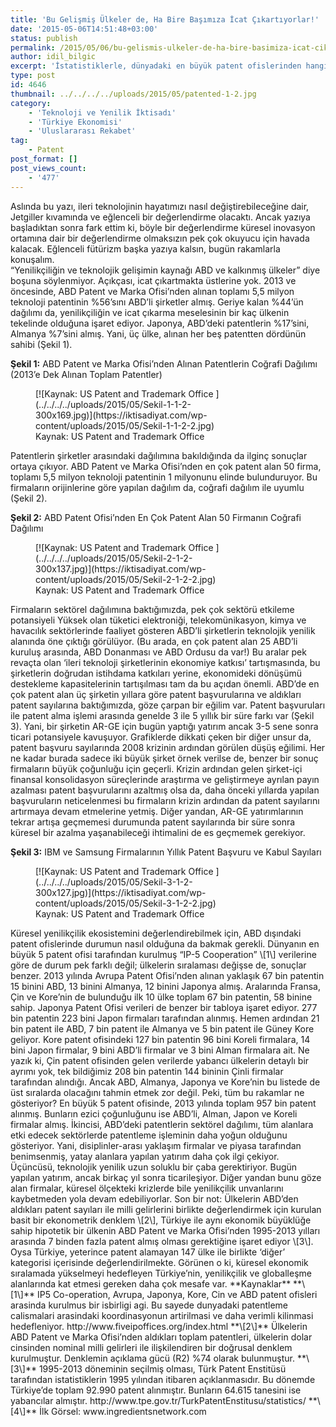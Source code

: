 ```yaml
---
title: 'Bu Gelişmiş Ülkeler de, Ha Bire Başımıza İcat Çıkartıyorlar!'
date: '2015-05-06T14:51:48+03:00'
status: publish
permalink: /2015/05/06/bu-gelismis-ulkeler-de-ha-bire-basimiza-icat-cikartiyorlar
author: idil_bilgic
excerpt: 'İstatistiklerle, dünyadaki en büyük patent ofislerinden hangi ülkenin kaç patent aldığı ve bu sayılardan yapılacak çıkarımlar, alınabilecek dersler.'
type: post
id: 4646
thumbnail: ../../../../uploads/2015/05/patented-1-2.jpg
category:
    - 'Teknoloji ve Yenilik İktisadı'
    - 'Türkiye Ekonomisi'
    - 'Uluslararası Rekabet'
tag:
    - Patent
post_format: []
post_views_count:
    - '477'
---
```

Aslında bu yazı, ileri teknolojinin hayatımızı nasıl değiştirebileceğine dair, Jetgiller kıvamında ve eğlenceli bir değerlendirme olacaktı. Ancak yazıya başladıktan sonra fark ettim ki, böyle bir değerlendirme küresel inovasyon ortamına dair bir değerlendirme olmaksızın pek çok okuyucu için havada kalacak. Eğlenceli fütürizm başka yazıya kalsın, bugün rakamlarla konuşalım.  
“Yenilikçiliğin ve teknolojik gelişimin kaynağı ABD ve kalkınmış ülkeler” diye boşuna söylenmiyor. Açıkçası, icat çıkartmakta üstlerine yok. 2013 ve öncesinde, ABD Patent ve Marka Ofisi’nden alınan toplamı 5,5 milyon teknoloji patentinin %56’sını ABD’li şirketler almış. Geriye kalan %44’ün dağılımı da, yenilikçiliğin ve icat çıkarma meselesinin bir kaç ülkenin tekelinde olduğuna işaret ediyor. Japonya, ABD’deki patentlerin %17’sini, Almanya %7’sini almış. Yani, üç ülke, alınan her beş patentten dördünün sahibi (Şekil 1).

**Şekil 1:** ABD Patent ve Marka Ofisi’nden Alınan Patentlerin Coğrafi Dağılımı (2013’e Dek Alınan Toplam Patentler)

<figure aria-describedby="caption-attachment-4649" class="wp-caption aligncenter" id="attachment_4649" style="width: 300px">[![Kaynak: US Patent and Trademark Office ](../../../../uploads/2015/05/Sekil-1-1-2-300x169.jpg)](https://iktisadiyat.com/wp-content/uploads/2015/05/Sekil-1-1-2-2.jpg)<figcaption class="wp-caption-text" id="caption-attachment-4649">Kaynak: US Patent and Trademark Office</figcaption></figure>  
Patentlerin şirketler arasındaki dağılımına bakıldığında da ilginç sonuçlar ortaya çıkıyor. ABD Patent ve Marka Ofisi’nden en çok patent alan 50 firma, toplamı 5,5 milyon teknoloji patentinin 1 milyonunu elinde bulunduruyor. Bu firmaların orijinlerine göre yapılan dağılım da, coğrafi dağılım ile uyumlu (Şekil 2).

**Şekil 2:** ABD Patent Ofisi’nden En Çok Patent Alan 50 Firmanın Coğrafi Dağılımı

<figure aria-describedby="caption-attachment-4648" class="wp-caption aligncenter" id="attachment_4648" style="width: 300px">[![Kaynak: US Patent and Trademark Office ](../../../../uploads/2015/05/Sekil-2-1-2-300x137.jpg)](https://iktisadiyat.com/wp-content/uploads/2015/05/Sekil-2-1-2-2.jpg)<figcaption class="wp-caption-text" id="caption-attachment-4648">Kaynak: US Patent and Trademark Office</figcaption></figure>  
Firmaların sektörel dağılımına baktığımızda, pek çok sektörü etkileme potansiyeli Yüksek olan tüketici elektroniği, telekomünikasyon, kimya ve havacılık sektörlerinde faaliyet gösteren ABD’li şirketlerin teknolojik yenilik alanında öne çıktığı görülüyor. (Bu arada, en çok patent alan 25 ABD’li kuruluş arasında, ABD Donanması ve ABD Ordusu da var!) Bu aralar pek revaçta olan ‘ileri teknoloji şirketlerinin ekonomiye katkısı’ tartışmasında, bu şirketlerin doğrudan istihdama katkıları yerine, ekonomideki dönüşümü destekleme kapasitelerinin tartışılması tam da bu açıdan önemli.  
ABD’de en çok patent alan üç şirketin yıllara göre patent başvurularına ve aldıkları patent sayılarına baktığımızda, göze çarpan bir eğilim var. Patent başvuruları ile patent alma işlemi arasında genelde 3 ile 5 yıllık bir süre farkı var (Şekil 3). Yani, bir şirketin AR-GE için bugün yaptığı yatırım ancak 3-5 sene sonra ticari potansiyele kavuşuyor. Grafiklerde dikkati çeken bir diğer unsur da, patent başvuru sayılarında 2008 krizinin ardından görülen düşüş eğilimi. Her ne kadar burada sadece iki büyük şirket örnek verilse de, benzer bir sonuç firmaların büyük çoğunluğu için geçerli. Krizin ardından gelen şirket-içi finansal konsolidasyon süreçlerinde araştırma ve geliştirmeye ayrılan payın azalması patent başvurularını azaltmış olsa da, daha önceki yıllarda yapılan başvuruların neticelenmesi bu firmaların krizin ardından da patent sayılarını artırmaya devam etmelerine yetmiş. Diğer yandan, AR-GE yatırımlarının tekrar artışa geçmemesi durumunda patent sayılarında bir süre sonra küresel bir azalma yaşanabileceği ihtimalini de es geçmemek gerekiyor.

**Şekil 3:** IBM ve Samsung Firmalarının Yıllık Patent Başvuru ve Kabul Sayıları

<figure aria-describedby="caption-attachment-4650" class="wp-caption aligncenter" id="attachment_4650" style="width: 300px">[![Kaynak: US Patent and Trademark Office ](../../../../uploads/2015/05/Sekil-3-1-2-300x127.jpg)](https://iktisadiyat.com/wp-content/uploads/2015/05/Sekil-3-1-2-2.jpg)<figcaption class="wp-caption-text" id="caption-attachment-4650">Kaynak: US Patent and Trademark Office</figcaption></figure>  
Küresel yenilikçilik ekosistemini değerlendirebilmek için, ABD dışındaki patent ofislerinde durumun nasıl olduğuna da bakmak gerekli. Dünyanın en büyük 5 patent ofisi tarafından kurulmuş “IP-5 Cooperation” \[1\] verilerine göre de durum pek farklı değil; ülkelerin sıralaması değişse de, sonuçlar benzer. 2013 yılında Avrupa Patent Ofisi’nden alınan yaklaşık 67 bin patentin 15 binini ABD, 13 binini Almanya, 12 binini Japonya almış. Aralarında Fransa, Çin ve Kore’nin de bulunduğu ilk 10 ülke toplam 67 bin patentin, 58 binine sahip. Japonya Patent Ofisi verileri de benzer bir tabloya işaret ediyor. 277 bin patentin 223 bini Japon firmaları tarafından alınmış. Hemen ardından 21 bin patent ile ABD, 7 bin patent ile Almanya ve 5 bin patent ile Güney Kore geliyor. Kore patent ofisindeki 127 bin patentin 96 bini Koreli firmalara, 14 bini Japon firmalar, 9 bini ABD’li firmalar ve 3 bini Alman firmalara ait. Ne yazık ki, Çin patent ofisinden gelen verilerde yabancı ülkelerin detaylı bir ayrımı yok, tek bildiğimiz 208 bin patentin 144 bininin Çinli firmalar tarafından alındığı. Ancak ABD, Almanya, Japonya ve Kore’nin bu listede de üst sıralarda olacağını tahmin etmek zor değil.  
Peki, tüm bu rakamlar ne gösteriyor? En büyük 5 patent ofisinde, 2013 yılında toplam 957 bin patent alınmış. Bunların ezici çoğunluğunu ise ABD’li, Alman, Japon ve Koreli firmalar almış. İkincisi, ABD’deki patentlerin sektörel dağılımı, tüm alanlara etki edecek sektörlerde patentleme işleminin daha yoğun olduğunu gösteriyor. Yani, disiplinler-arası yaklaşım firmalar ve piyasa tarafından benimsenmiş, yatay alanlara yapılan yatırım daha çok ilgi çekiyor. Üçüncüsü, teknolojik yenilik uzun soluklu bir çaba gerektiriyor. Bugün yapılan yatırım, ancak birkaç yıl sonra ticarileşiyor. Diğer yandan bunu göze alan firmalar, küresel ölçekteki krizlerde bile yenilikçilik unvanlarını kaybetmeden yola devam edebiliyorlar.  
Son bir not: Ülkelerin ABD’den aldıkları patent sayıları ile milli gelirlerini birlikte değerlendirmek için kurulan basit bir ekonometrik denklem \[2\], Türkiye ile aynı ekonomik büyüklüğe sahip hipotetik bir ülkenin ABD Patent ve Marka Ofisi’nden 1995-2013 yılları arasında 7 binden fazla patent almış olması gerektiğine işaret ediyor \[3\]. Oysa Türkiye, yeterince patent alamayan 147 ülke ile birlikte ‘diğer’ kategorisi içerisinde değerlendirilmekte. Görünen o ki, küresel ekonomik sıralamada yükselmeyi hedefleyen Türkiye’nin, yenilikçilik ve globalleşme alanlarında kat etmesi gereken daha çok mesafe var.  
**Kaynaklar**  
**\[1\]** IP5 Co-operation, Avrupa, Japonya, Kore, Cin ve ABD patent ofisleri arasinda kurulmus bir isbirligi agi. Bu sayede dunyadaki patentleme calismalari arasindaki koordinasyonun artirilmasi ve daha verimli kilinmasi hedefleniyor. http://www.fiveipoffices.org/index.html  
**\[2\]** Ülkelerin ABD Patent ve Marka Ofisi’nden aldıkları toplam patentleri, ülkelerin dolar cinsinden nominal milli gelirleri ile ilişkilendiren bir doğrusal denklem kurulmuştur. Denklemin açıklama gücü (R2) %74 olarak bulunmuştur.  
**\[3\]** 1995-2013 döneminin seçilmiş olması, Türk Patent Enstitüsü tarafından istatistiklerin 1995 yılından itibaren açıklanmasıdır. Bu dönemde Türkiye’de toplam 92.990 patent alınmıştır. Bunların 64.615 tanesini ise yabancılar almıştır. http://www.tpe.gov.tr/TurkPatentEnstitusu/statistics/  
**\[4\]** İlk Görsel: www.ingredientsnetwork.com